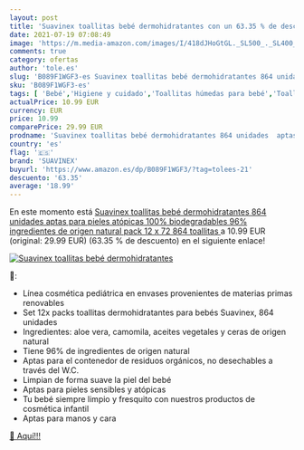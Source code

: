 ```yaml
---
layout: post
title: 'Suavinex toallitas bebé dermohidratantes con un 63.35 % de descuento'
date: 2021-07-19 07:08:49
image: 'https://m.media-amazon.com/images/I/418dJHoGtGL._SL500_._SL400_.jpg'
comments: true
category: ofertas
author: 'tole.es'
slug: 'B089F1WGF3-es Suavinex toallitas bebé dermohidratantes 864 unidades...'
sku: 'B089F1WGF3-es'
tags: [ 'Bebé','Higiene y cuidado','Toallitas húmedas para bebé','Toallitas y accesorios para bebé','bebé','suavinex', ]
actualPrice: 10.99 EUR
currency: EUR
price: 10.99
comparePrice: 29.99 EUR
prodname: 'Suavinex toallitas bebé dermohidratantes 864 unidades  aptas para pieles atópicas  100% biodegradables  96% ingredientes de origen natural  pack 12 x 72  864 toallitas '
country: 'es'
flag: '🇪🇸'
brand: 'SUAVINEX'
buyurl: 'https://www.amazon.es/dp/B089F1WGF3/?tag=tolees-21'
descuento: '63.35'
average: '18.99'
---
```


En este momento está [Suavinex toallitas bebé dermohidratantes 864 unidades  aptas para pieles atópicas  100% biodegradables  96% ingredientes de origen natural  pack 12 x 72  864 toallitas ](https://www.amazon.es/dp/B089F1WGF3/?tag=tolees-21) a 10.99 EUR (original: 29.99 EUR) (63.35 %  de descuento) en el siguiente enlace!

[![Suavinex toallitas bebé dermohidratantes](https://m.media-amazon.com/images/I/418dJHoGtGL._SL500_._SL400_.jpg)](https://www.amazon.es/dp/B089F1WGF3/?tag=tolees-21)

🔎:

- Línea cosmética pediátrica en envases provenientes de materias primas renovables
- Set 12x packs toallitas dermohidratantes para bebés Suavinex, 864 unidades
- Ingredientes: aloe vera, camomila, aceites vegetales y ceras de origen natural
- Tiene 96% de ingredientes de origen natural
- Aptas para el contenedor de residuos orgánicos, no desechables a través del W.C.
- Limpian de forma suave la piel del bebé
- Aptas para pieles sensibles y atópicas
- Tu bebé siempre limpio y fresquito con nuestros productos de cosmética infantil
- Aptas para manos y cara

[🛒 Aquí!!!](https://www.amazon.es/dp/B089F1WGF3/?tag=tolees-21)
